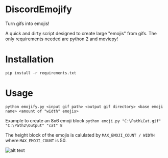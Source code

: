 # DiscordEmojify
Turn gifs into emojis!

A quick and dirty script designed to create large "emojis" from gifs. The only requirements needed are python 2 and moviepy!

# Installation
`pip install -r requirements.txt`

# Usage
`python emojify.py <input gif path> <output gif directory> <base emoji name> <amount of "width" emojis>`

Example to create an 8x6 emoji block
`python emoji.py "C:\Path\Cat.gif" "C:\Path2\Output" "cat" 8`

The height block of the emojis is calulated by `MAX_EMOJI_COUNT / WIDTH` where `MAX_EMOJI_COUNT` is 50.


![alt text][logo]

[logo]: https://i.imgur.com/kYiBcdF.gif "Imgage example"
